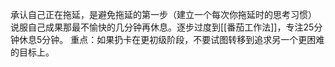 承认自己正在拖延，是避免拖延的第一步（建立一个每次你拖延时的思考习惯）
说服自己成果那最不愉快的几分钟再休息。逐步过度到[[番茄工作法]]，专注25分钟休息5分钟。
重点：如果扔卡在更初级阶段，不要试图转移到追求另一个更困难的目标上。
